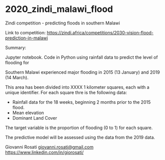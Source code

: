 # 2020_zindi_malawi_flood
Zindi competition - predicting floods in southern Malawi

Link to competition:
https://zindi.africa/competitions/2030-vision-flood-prediction-in-malawi

Summary:

Jupyter notebook.
Code in Python using rainfall data to predict the level of flooding for 

Southern Malawi experienced major flooding in 2015 (13 January) and 2019 (14 March).

This area has been divided into XXXX 1 kilometer squares, each with a unique identifier.
For each square thre is the following data:
* Rainfall data for the 18 weeks, beginning 2 months prior to the 2015 flood.
* Mean elevation 
* Dominant Land Cover

The target variable is the proportion of flooding (0 to 1) for each square. 

The predictive model will be assessed using the data from the 2019 data.



Giovanni Rosati
giovanni.rosati@gmail.com
https://www.linkedin.com/in/giorosati/

